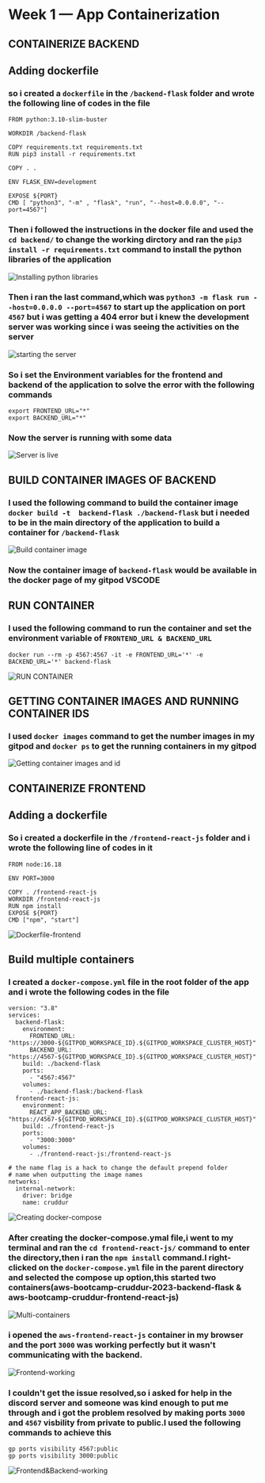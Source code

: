 # Week 1 — App Containerization
## CONTAINERIZE BACKEND
## Adding dockerfile
### so i created a ```dockerfile``` in the ```/backend-flask``` folder and wrote the following line of codes in the file 
```
FROM python:3.10-slim-buster

WORKDIR /backend-flask

COPY requirements.txt requirements.txt
RUN pip3 install -r requirements.txt

COPY . .

ENV FLASK_ENV=development

EXPOSE ${PORT}
CMD [ "python3", "-m" , "flask", "run", "--host=0.0.0.0", "--port=4567"]
```
### Then i followed the instructions in the docker file and used the ``` cd backend/``` to change the working dirctory and ran the ```pip3 install -r requirements.txt``` command to install the python libraries of the application 
![Installing python libraries](assets/docker-create.png)
### Then i ran the last command,which was ```python3 -m flask run --host=0.0.0.0 --port=4567``` to start up the application on port ```4567``` but i was getting a 404 error but i knew the development server was working since i was seeing the activities on the server 
![starting the server](assets/open-port.png)
### So i set the Environment variables for the frontend and backend of the application to solve the error with the following commands 
```
export FRONTEND_URL="*"
export BACKEND_URL="*"
```
### Now the server is running with some data 
![Server is live](assets/port-running.png)

## BUILD CONTAINER IMAGES OF BACKEND
### I used the following command to build the container image ```docker build -t  backend-flask ./backend-flask``` but i needed to be in the main directory of the application to build a container for ```/backend-flask```
![Build container image](assets/build-container.png)
### Now the container image of ```backend-flask``` would be available in the docker page of my gitpod VSCODE

## RUN CONTAINER
### I used the following command to run the container and set the environment variable of ```FRONTEND_URL & BACKEND_URL```
```
docker run --rm -p 4567:4567 -it -e FRONTEND_URL='*' -e BACKEND_URL='*' backend-flask
```
![RUN CONTAINER](assets/run-container.png)
## GETTING CONTAINER IMAGES AND RUNNING CONTAINER IDS
### I used ```docker images``` command to get the number images in my gitpod and ```docker ps``` to get the running containers in my gitpod
![Getting container images and id](assets/get-container-images.png)
## CONTAINERIZE FRONTEND
## Adding a dockerfile
### So i created a dockerfile in the ```/frontend-react-js``` folder and i wrote the following line of codes in it
```
FROM node:16.18

ENV PORT=3000

COPY . /frontend-react-js
WORKDIR /frontend-react-js
RUN npm install
EXPOSE ${PORT}
CMD ["npm", "start"]
```
![Dockerfile-frontend](assets/dockerfile-frontend.png)
## Build multiple containers
### I created a ```docker-compose.yml``` file in the root folder of the app and i wrote the following codes in the file
```
version: "3.8"
services:
  backend-flask:
    environment:
      FRONTEND_URL: "https://3000-${GITPOD_WORKSPACE_ID}.${GITPOD_WORKSPACE_CLUSTER_HOST}"
      BACKEND_URL: "https://4567-${GITPOD_WORKSPACE_ID}.${GITPOD_WORKSPACE_CLUSTER_HOST}"
    build: ./backend-flask
    ports:
      - "4567:4567"
    volumes:
      - ./backend-flask:/backend-flask
  frontend-react-js:
    environment:
      REACT_APP_BACKEND_URL: "https://4567-${GITPOD_WORKSPACE_ID}.${GITPOD_WORKSPACE_CLUSTER_HOST}"
    build: ./frontend-react-js
    ports:
      - "3000:3000"
    volumes:
      - ./frontend-react-js:/frontend-react-js

# the name flag is a hack to change the default prepend folder
# name when outputting the image names
networks: 
  internal-network:
    driver: bridge
    name: cruddur
```
![Creating docker-compose](assets/docker-compose.png)
### After creating the docker-compose.ymal file,i went to my terminal and ran the ```cd frontend-react-js/``` command to enter the directory,then i ran the ```npm install``` command.I right-clicked on the ```docker-compose.yml``` file in the parent directory and selected the compose up option,this started two containers(aws-bootcamp-cruddur-2023-backend-flask & aws-bootcamp-cruddur-frontend-react-js)
![Multi-containers](assets/multi-containers.png)
### i opened the ```aws-frontend-react-js``` container in my browser and the port ```3000``` was working perfectly but it wasn't communicating with the backend.
![Frontend-working](assets/compose1.png)
### I couldn't get the issue resolved,so i asked for help in the discord server and someone was kind enough to put me through and i got the problem resolved by making ports ```3000``` and ```4567``` visbility from private to public.I used the following commands to achieve this 
```
gp ports visibility 4567:public
gp ports visibility 3000:public
```
![Frontend&Backend-working](assets/compose2.png)


